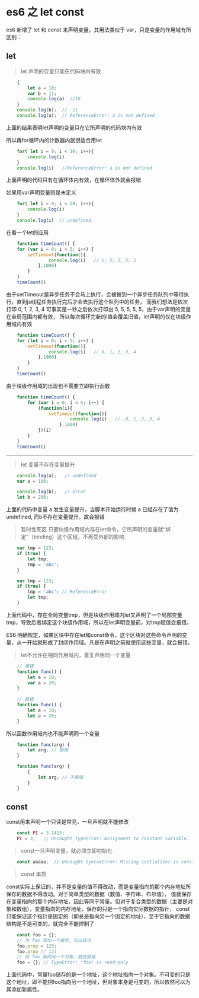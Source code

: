 # es6 之 let const

es6 新增了 let 和 const 来声明变量，其用法类似于 var，只是变量的作用域有所区别：

## let

> let 声明的变量只能在代码块内有效

```js
    {
        let a = 10;
        var b = 11;
        console.log(a)  //10
    }
    console.log(b);  //  11
    console.log(a);  // ReferenceError: a is not defined 
```
上面的结果表明let声明的变量只在它所声明的代码块内有效

所以再for循环内的计数器内就很适合用let
```js
    for( let i = 0; i < 20; i++){
        console.log(i)
    }
    console.log(i)   //ReferenceError: a is not defined 
```
上面声明的代码只有在循环体内有效，在循环体外就会报错

如果用var声明变量则是未定义
```js
    for( let i = 0; i < 20; i++){
        console.log(i)
    }
    console.log(i)  // undefined
```

在看一个let的应用

```js
    function timeCount() {
    for (var i = 0; i < 5; i++) {
        setTimeout(function(){
                console.log(i)   // 5, 5, 5, 5, 5
            },1000)
        }
    }
    timeCount()
```
由于setTimeout是异步任务不会马上执行，会被推到一个异步任务队列中等待执行，直到js线程任务执行完后才会去执行这个队列中的任务，
而我们想法是依次打印 0, 1, 2, 3, 4 可事实是一秒之后依次打印出  5, 5, 5, 5, 5，由于var声明的变量在全局范围内都有效，
所以每次循环完新的i值会覆盖旧值，let声明的仅在块级作用域内有效

```js
    function timeCount() {
    for (let i = 0; i < 5; i++) {
        setTimeout(function(){
                console.log(i)   // 0, 1, 2, 3, 4
            },1000)
        }
    }
    timeCount()
```
由于块级作用域的出现也不需要立即执行函数

```js
    function timeCount() {
        for (var i = 0; i < 5; i++) {
            (function(i){
                setTimeout(function(){
                        console.log(i)   //  0, 1, 2, 3, 4
                    },1000)
            })(i)
        }
    }
    timeCount()
```

---

> let 变量不存在变量提升

```js
    console.log(a);   // undefined
    var a = 100;

    console.log(b);   // error
    let b = 200;
```
上面的代码中变量 a 发生变量提升，当脚本开始运行时候 a 已经存在了值为 undefined, 而b不存在变量提升，故会报错

> 暂时性死区
只要块级作用域内存在let命令，它所声明的变量就“绑定”（binding）这个区域，不再受外部的影响

``` js
    var tmp = 123;
    if (true) {
        let tmp;
        tmp = 'abc';    
    }
```

``` js
    var tmp = 123;
    if (true) {
        tmp = 'abc'; // ReferenceError
        let tmp;
    }
```
上面代码中，存在全局变量tmp，但是块级作用域内let又声明了一个局部变量tmp，导致后者绑定这个块级作用域，所以在let声明变量前，对tmp赋值会报错。

ES6 明确规定，如果区块中存在let和const命令，这个区块对这些命令声明的变量，从一开始就形成了封闭作用域。凡是在声明之前就使用这些变量，就会报错。

> let不允许在相同作用域内，重复声明同一个变量
```js
    // 报错
    function func() {
        let a = 10;
        var a = 20;
    }
    
    // 报错
    function func() {
        let a = 10;
        let a = 20;
    }
```
所以函数作用域内也不能声明同一个变量

```js
    function func(arg) {
        let arg; // 报错
    }

    function func(arg) {
        {
            let arg; // 不报错
        }
    }
```

## const
const用来声明一个只读是常亮，一旦声明就不能修改

```js
    const PI = 3.1415;
    PI = 3;   // Uncaught TypeError: Assignment to constant variable.
```

> const一旦声明变量，就必须立即初始化
```js
    const aaaaa;  // Uncaught SyntaxError: Missing initializer in const declaration
```

> const 本质

const实际上保证的，并不是变量的值不得改动，而是变量指向的那个内存地址所保存的数据不得改动。对于简单类型的数据（数值、字符串、布尔值），
值就保存在变量指向的那个内存地址，因此等同于常量。但对于复合类型的数据（主要是对象和数组），变量指向的内存地址，保存的只是一个指向实际数据的指针，
const只能保证这个指针是固定的（即总是指向另一个固定的地址），至于它指向的数据结构是不是可变的，就完全不能控制了

```js
    const foo = {};
    // 为 foo 添加一个属性，可以成功
    foo.prop = 123;
    foo.prop // 123
    // 将 foo 指向另一个对象，就会报错
    foo = {}; // TypeError: "foo" is read-only
```
上面代码中，常量foo储存的是一个地址，这个地址指向一个对象。不可变的只是这个地址，即不能把foo指向另一个地址，但对象本身是可变的，所以依然可以为其添加新属性。






